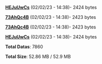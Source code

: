 [**HEJuUwCs**](/data/HEJuUwCs.txt) (02/02/23 - 14:38)- 2424 bytes

[**73AhQc4B**](/data/73AhQc4B.txt) (02/02/23 - 14:38)- 2423 bytes

[**73AhQc4B**](/data/73AhQc4B.txt) (02/02/23 - 14:38)- 2423 bytes

[**HEJuUwCs**](/data/HEJuUwCs.txt) (02/02/23 - 14:38)- 2424 bytes

**Total Datas**: 7860

**Total Size**: 52.86 MB / 52.9 MB